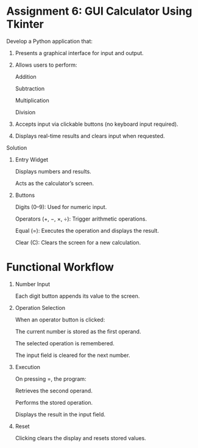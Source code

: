 # Assignment 6: GUI Calculator Using Tkinter
Develop a Python application that:

1. Presents a graphical interface for input and output.

2. Allows users to perform:

   Addition

   Subtraction

   Multiplication

   Division

3. Accepts input via clickable buttons (no keyboard input required).

4. Displays real-time results and clears input when requested.



Solution 
1. Entry Widget

   Displays numbers and results.

   Acts as the calculator’s screen.

2. Buttons

   Digits (0–9): Used for numeric input.

   Operators (+, −, ×, ÷): Trigger arithmetic operations.
 
   Equal (=): Executes the operation and displays the result.

   Clear (C): Clears the screen for a new calculation.

# Functional Workflow

1. Number Input

   Each digit button appends its value to the screen.

2. Operation Selection

   When an operator button is clicked:

   The current number is stored as the first operand.

   The selected operation is remembered.

   The input field is cleared for the next number.

3. Execution

   On pressing =, the program:

   Retrieves the second operand.

   Performs the stored operation.

   Displays the result in the input field.

4. Reset

   Clicking  clears the display and resets stored values.



